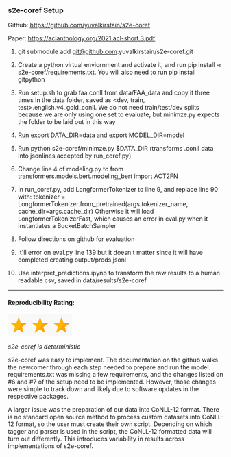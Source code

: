 ### s2e-coref Setup

Github: https://github.com/yuvalkirstain/s2e-coref

Paper: https://aclanthology.org/2021.acl-short.3.pdf

1. git submodule add git@github.com:yuvalkirstain/s2e-coref.git

2. Create a python virtual enviornment and activate it, and run pip install -r s2e-coref/requirements.txt. You will also need to run pip install gitpython

3. Run setup.sh to grab faa.conll from data/FAA_data and copy it three times in the data folder, saved as <dev, train, test>.english.v4_gold_conll. We do not need train/test/dev splits because we are only using one set to evaluate, but minimze.py expects the folder to be laid out in this way

4. Run export DATA_DIR=data and export MODEL_DIR=model

5. Run python s2e-coref/minimze.py $DATA_DIR (transforms .conll data into jsonlines accepted by run_coref.py)

6. Change line 4 of modeling.py to from transformers.models.bert.modeling_bert import ACT2FN

7. In run_coref.py, add LongformerTokenizer to line 9, and replace line 90 with: tokenizer = LongformerTokenizer.from_pretrained(args.tokenizer_name, cache_dir=args.cache_dir) Otherwise it will load LongformerTokenizerFast, which causes an error in eval.py when it instantiates a BucketBatchSampler

8. Follow directions on github for evaluation

9. It'll error on eval.py line 139 but it doesn't matter since it will have completed creating output/preds.jsonl

10. Use interpret_predictions.ipynb to transform the raw results to a human readable csv, saved in data/results/s2e-coref

-----

#### Reproducibility Rating:

<img src="../../star_clip.jpg" alt="Star" width="50" height="50"><img src="../../star_clip.jpg" alt="Star" width="50" height="50"><img src="../../star_clip.jpg" alt="Star" width="50" height="50">

*s2e-coref is deterministic*

s2e-coref was easy to implement. The documentation on the github walks the newcomer through each step needed to prepare and run the model. requirements.txt was missing a few requirements, and the changes listed on #6 and #7 of the setup need to be implemented. However, those changes were simple to track down and likely due to software updates in the respective packages.

A larger issue was the preparation of our data into CoNLL-12 format. There is no standard open source method to process custom datasets into CoNLL-12 format, so the user must create their own script. Depending on which tagger and parser is used in the script, the CoNLL-12 formatted data will turn out differently. This introduces variability in results across implementations of s2e-coref.
